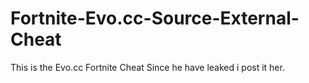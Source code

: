 # Fortnite-Evo.cc-Source-External-Cheat
This is the Evo.cc Fortnite Cheat Since he have leaked i post it her.
























